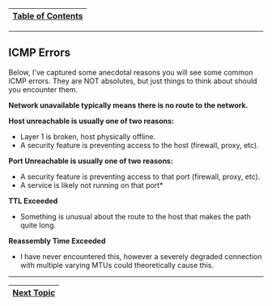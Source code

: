 |[Table of Contents](/00-Table-of-Contents.md)|
|---|

---

## ICMP Errors

Below, I've captured some anecdotal reasons you will see some common ICMP errors. They are NOT absolutes, but just things to think about should you encounter them.

**Network unavailable typically means there is no route to the network.**

**Host unreachable is usually one of two reasons:**

* Layer 1 is broken, host physically offline.
* A security feature is preventing access to the host \(firewall, proxy, etc\).

**Port Unreachable is usually one of two reasons:**

* A security feature is preventing access to that port \(firewall, proxy, etc\).
* A service is likely not running on that port\*

**TTL Exceeded**

* Something is unusual about the route to the host that makes the path quite long.

**Reassembly Time Exceeded**

* I have never encountered this, however a severely degraded connection with multiple varying MTUs could theoretically cause this.

---

|[Next Topic](/05-osi-layer-3/icmp-header.md)|
|---|
